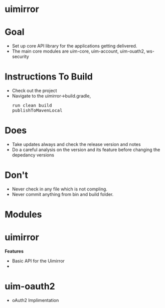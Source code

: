 **uimirror**
========

**Goal**
=============
- Set up core API library for the applications getting delivered.
- The main core modules are uim-core, uim-account, uim-ouath2, ws-security
  
**Instructions To Build**
=============================
- Check out the project
- Navigate to the uimirror->build.gradle, <pre>run clean build publishToMavenLocal</pre>
  					
  					
**Does**
======
- Take updates always and check the release version and notes
- Do a careful analysis on the version and its feature before changing the depedancy versions

**Don't**
=======
- Never check in any file which is not compling.
- Never commit anything from bin and build folder.

**Modules**
=====
**uimirror**
======
**Features**
- Basic API for the Uimirror
- 

**uim-oauth2**
=====
- oAuth2 Implimentation


